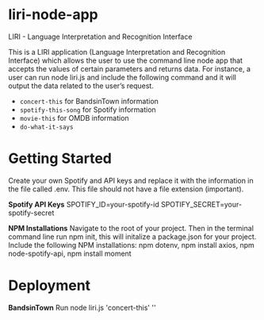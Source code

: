 # liri-node-app

LIRI - Language Interpretation and Recognition Interface

This is a LIRI application (Language Interpretation and Recognition Interface) which allows the user to use the command line node app that accepts the values of certain parameters and returns data. For instance, a user can run node liri.js and include the following command and it will output the data related to the user’s request.

* `concert-this` for BandsinTown information
* `spotify-this-song` for Spotify information
* `movie-this` for OMDB information
* `do-what-it-says`

# Getting Started

Create your own Spotify and API keys and replace it with the information in the file called .env. This file should not have a file extension (important).

**Spotify API Keys**
SPOTIFY_ID=your-spotify-id SPOTIFY_SECRET=your-spotify-secret

**NPM Installations**
Navigate to the root of your project. Then in the terminal command line run npm init, this will initalize a package.json for your project.
Include the following NPM installations: npm dotenv, npm install axios, npm node-spotify-api, npm install moment

# Deployment

**BandsinTown**
Run node liri.js 'concert-this' '<artist name here>'


